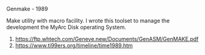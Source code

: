 Genmake - 1989

Make utility with macro facility.  I wrote this toolset to manage the development the MyArc Disk operating System.

1) https://ftp.whtech.com/Geneve.new/Documents/GenASM/GenMAKE.pdf
2) https://www.ti99ers.org/timeline/time1989.htm
